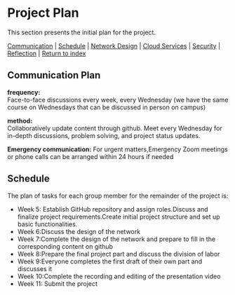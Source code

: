# Project Plan
This section presents the initial plan for the project.

[Communication](#communication-plan) | [Schedule](#schedule) | [Network Design](./network.md) | [Cloud Services](./cloud.md) | [Security](./security.md) | [Reflection](./reflection.md) | [Return to index](./README.md)

## Communication Plan
**frequency:**  
Face-to-face discussions every week, every Wednesday (we have the same course on Wednesdays that can be discussed in person on campus)  

**method:**  
Collaboratively update content through github. Meet every Wednesday for in-depth discussions, problem solving, and project status updates.  

**Emergency communication:**
For urgent matters,Emergency Zoom meetings or phone calls can be arranged within 24 hours if needed  

## Schedule
The plan of tasks for each group member for the remainder of the project is:

- Week 5: Establish GitHub repository and assign roles.Discuss and finalize project requirements.Create initial project structure and set up basic functionalities.  
- Week 6:Discuss the design of the network  
- Week 7:Complete the design of the network and prepare to fill in the corresponding content on github   
- Week 8:Prepare the final project part and discuss the division of labor  
- Week 9:Everyone completes the first draft of their own part and discusses it  
- Week 10:Complete the recording and editing of the presentation video  
- Week 11: Submit the project
